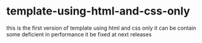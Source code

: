 # template-using-html-and-css-only
this is the first version of template using html and css only it can be contain some deficient in performance it be fixed at next releases 
